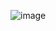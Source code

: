 ![image](https://github.com/YUSU189501/COBOL/assets/149136627/1d161a00-4acf-4be8-977a-a3306d27193a)
